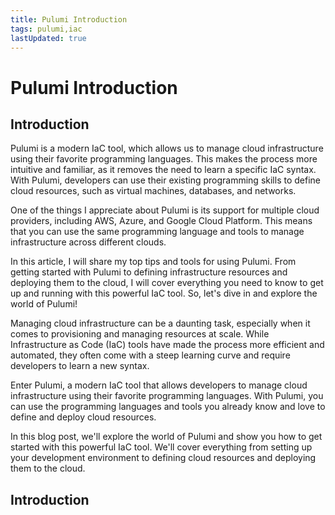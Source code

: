 ```yaml
---
title: Pulumi Introduction
tags: pulumi,iac
lastUpdated: true
---
```

# Pulumi Introduction

## Introduction

Pulumi is a modern IaC tool, which allows us to manage cloud infrastructure using their favorite programming languages. This makes the process more intuitive and familiar, as it removes the need to learn a specific IaC syntax. With Pulumi, developers can use their existing programming skills to define cloud resources, such as virtual machines, databases, and networks.

One of the things I appreciate about Pulumi is its support for multiple cloud providers, including AWS, Azure, and Google Cloud Platform. This means that you can use the same programming language and tools to manage infrastructure across different clouds.

In this article, I will share my top tips and tools for using Pulumi. From getting started with Pulumi to defining infrastructure resources and deploying them to the cloud, I will cover everything you need to know to get up and running with this powerful IaC tool. So, let's dive in and explore the world of Pulumi!

Managing cloud infrastructure can be a daunting task, especially when it comes to provisioning and managing resources at scale. While Infrastructure as Code (IaC) tools have made the process more efficient and automated, they often come with a steep learning curve and require developers to learn a new syntax.

Enter Pulumi, a modern IaC tool that allows developers to manage cloud infrastructure using their favorite programming languages. With Pulumi, you can use the programming languages and tools you already know and love to define and deploy cloud resources.

In this blog post, we'll explore the world of Pulumi and show you how to get started with this powerful IaC tool. We'll cover everything from setting up your development environment to defining cloud resources and deploying them to the cloud.

## Introduction
